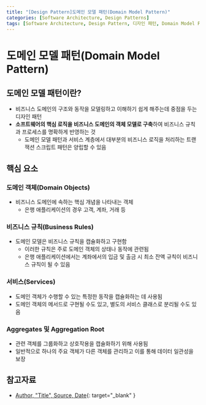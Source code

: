 ```yaml
---
title: "[Design Pattern]도메인 모델 패턴(Domain Model Pattern)"
categories: [Software Architecture, Design Patterns]
tags: [Software Architecture, Design Pattern, 디자인 패턴, Domain Model Pattern, 도메인 모델 패턴]
---
```


# 도메인 모델 패턴(Domain Model Pattern)

## 도메인 모델 패턴이란?

- 비즈니스 도메인의 구조와 동작을 모델링하고 이해하기 쉽게 해주는데 중점을 두는 디자인 패턴
- **소프트웨어의 핵심 로직을 비즈니스 도메인의 객체 모델로 구축**하여 비즈니스 규칙과 프로세스를 명확하게 반영하는 것
    + 도메인 모델 패턴과 서비스 계층에서 대부분의 비즈니스 로직을 처리하는 트랜잭션 스크립트 패턴은 양립할 수 있음

## 핵심 요소

### 도메인 객체(Domain Objects)

- 비즈니스 도메인에 속하는 핵심 개념을 나타내는 객체
    + 은행 애플리케이션의 경우 고객, 계좌, 거래 등

### 비즈니스 규칙(Business Rules)

- 도메인 모델은 비즈니스 규칙을 캡슐화하고 구현함
    + 이러한 규칙은 주로 도메인 객체의 상태나 동작에 관련됨
    + 은행 애플리케이션에서는 계좌에서의 입금 및 출금 시 최소 잔액 규칙이 비즈니스 규칙이 될 수 있음

### 서비스(Services)

- 도메인 객체가 수행할 수 있는 특정한 동작을 캡슐화하는 데 사용됨
- 도메인 객체의 메서드로 구현될 수도 있고, 별도의 서비스 클래스로 분리될 수도 있음

### Aggregates 및 Aggregation Root

- 관련 객체를 그룹화하고 상호작용을 캡슐화하기 위해 사용됨
- 일반적으로 하나의 주요 객체가 다른 객체를 관리하고 이를 통해 데이터 일관성을 보장

## 참고자료

- [Author, "Title", Source, Date](URL){: target="_blank" }